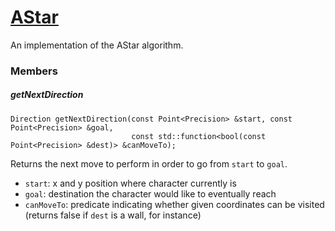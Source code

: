# [AStar](AStar.hpp)

An implementation of the AStar algorithm.

### Members

##### getNextDirection

```
Direction getNextDirection(const Point<Precision> &start, const Point<Precision> &goal,
                           const std::function<bool(const Point<Precision> &dest)> &canMoveTo);
```
Returns the next move to perform in order to go from `start` to `goal`.

* `start`: x and y position where character currently is
* `goal`: destination the character would like to eventually reach
* `canMoveTo`: predicate indicating whether given coordinates can be visited (returns false if `dest` is a wall, for instance)
